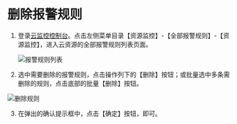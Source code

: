 # 删除报警规则
1. 登录[云监控控制台](https://cms-console.jdcloud.com/overview)。点击左侧菜单目录【资源监控】-【全部报警规则】-【资源监控】，进入云资源的全部报警规则列表页面。 

   ![报警规则列表](../../../../../image/Cloud-Monitor/8-qbbj-1.png)  

2. 选中需要删除的报警规则，点击操作列下的【删除】按钮；或批量选中多条需删除的规则，点击底部的批量【删除】按钮。  

  ![删除规则](../../../../../image/Cloud-Monitor/10-bjgz-sc.png)  

3. 在弹出的确认提示框中，点击【确定】按钮，即可。

